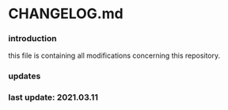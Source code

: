 
# CHANGELOG.md

### introduction

this file is containing all modifications concerning this repository.

### updates

### last update: 2021.03.11
